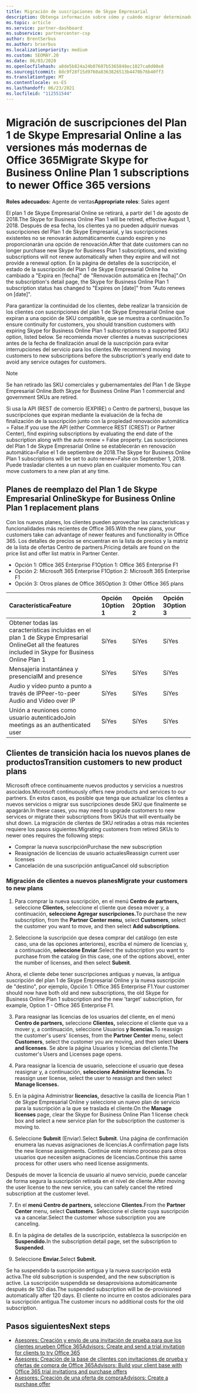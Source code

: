 ```yaml
---
title: Migración de suscripciones de Skype Empresarial
description: Obtenga información sobre cómo y cuándo migrar determinados clientes con suscripciones del Plan 1 de Skype Empresarial Online a nuevas versiones de Office 365.
ms.topic: article
ms.service: partner-dashboard
ms.subservice: partnercenter-csp
author: BrentSerbus
ms.author: brserbus
ms.localizationpriority: medium
ms.custom: SEOMAY.20
ms.date: 06/03/2020
ms.openlocfilehash: a8de5b824a24b07607b5365848ec1027ca0d08e8
ms.sourcegitcommit: 8dc9f28f15d9760a8363826513b4470b76b40ff3
ms.translationtype: MT
ms.contentlocale: es-ES
ms.lasthandoff: 06/23/2021
ms.locfileid: "112551544"
---
```

# <a name="migrate-skype-for-business-online-plan-1-subscriptions-to-newer-office-365-versions"></a><span data-ttu-id="d3e6c-103">Migración de suscripciones del Plan 1 de Skype Empresarial Online a las versiones más modernas de Office 365</span><span class="sxs-lookup"><span data-stu-id="d3e6c-103">Migrate Skype for Business Online Plan 1 subscriptions to newer Office 365 versions</span></span>

<span data-ttu-id="d3e6c-104">**Roles adecuados:** Agente de ventas</span><span class="sxs-lookup"><span data-stu-id="d3e6c-104">**Appropriate roles**: Sales agent</span></span>

<span data-ttu-id="d3e6c-105">El plan 1 de Skype Empresarial Online se retirará, a partir del 1 de agosto de 2018.</span><span class="sxs-lookup"><span data-stu-id="d3e6c-105">The Skype for Business Online Plan 1 will be retired, effective August 1, 2018.</span></span> <span data-ttu-id="d3e6c-106">Después de esa fecha, los clientes ya no pueden adquirir nuevas suscripciones del Plan 1 de Skype Empresarial, y las suscripciones existentes no se renovarán automáticamente cuando expiren y no proporcionarán una opción de renovación.</span><span class="sxs-lookup"><span data-stu-id="d3e6c-106">After that date customers can no longer purchase new Skype for Business Plan 1 subscriptions, and existing subscriptions will not renew automatically when they expire and will not provide a renewal option.</span></span> <span data-ttu-id="d3e6c-107">En la página de detalles de la suscripción, el estado de la suscripción del Plan 1 de Skype Empresarial Online ha cambiado a "Expira en [fecha]" de "Renovación automática en [fecha]".</span><span class="sxs-lookup"><span data-stu-id="d3e6c-107">On the subscription's detail page, the Skype for Business Online Plan 1 subscription status has changed to "Expires on [date]" from "Auto renews on [date]".</span></span>  

<span data-ttu-id="d3e6c-108">Para garantizar la continuidad de los clientes, debe realizar la transición de los clientes con suscripciones del plan 1 de Skype Empresarial Online que expiran a una opción de SKU compatible, que se muestra a continuación.</span><span class="sxs-lookup"><span data-stu-id="d3e6c-108">To ensure continuity for customers, you should transition customers with expiring Skype for Business Online Plan 1 subscriptions to a supported SKU option, listed below.</span></span> <span data-ttu-id="d3e6c-109">Se recomienda mover clientes a nuevas suscripciones antes de la fecha de finalización anual de la suscripción para evitar interrupciones del servicio para los clientes.</span><span class="sxs-lookup"><span data-stu-id="d3e6c-109">We recommend moving customers to new subscriptions before the subscription's yearly end date to avoid any service outages for customers.</span></span> 

>[!NOTE]
><span data-ttu-id="d3e6c-110">Se han retirado las SKU comerciales y gubernamentales del Plan 1 de Skype Empresarial Online.</span><span class="sxs-lookup"><span data-stu-id="d3e6c-110">Both Skype for Business Online Plan 1 commercial and government SKUs are retired.</span></span>

<span data-ttu-id="d3e6c-111">Si usa la API (REST de comercio (EXPIRE) o Centro de partners), busque las suscripciones que expiran mediante la evaluación de la fecha de finalización de la suscripción junto con la propiedad renovación automática = False.</span><span class="sxs-lookup"><span data-stu-id="d3e6c-111">If you use the API (either Commerce REST (CREST) or Partner Center), find expiring subscriptions by evaluating the end date of the subscription along with the auto renew = False property.</span></span> <span data-ttu-id="d3e6c-112">Las suscripciones del Plan 1 de Skype Empresarial Online se establecerán en renovación automática=False el 1 de septiembre de 2018.</span><span class="sxs-lookup"><span data-stu-id="d3e6c-112">The Skype for Business Online Plan 1 subscriptions will be set to auto renew=False on September 1, 2018.</span></span> <span data-ttu-id="d3e6c-113">Puede trasladar clientes a un nuevo plan en cualquier momento.</span><span class="sxs-lookup"><span data-stu-id="d3e6c-113">You can move customers to a new plan at any time.</span></span> 

## <a name="skype-for-business-online-plan-1-replacement-plans"></a><span data-ttu-id="d3e6c-114">Planes de reemplazo del Plan 1 de Skype Empresarial Online</span><span class="sxs-lookup"><span data-stu-id="d3e6c-114">Skype for Business Online Plan 1 replacement plans</span></span>

<span data-ttu-id="d3e6c-115">Con los nuevos planes, los clientes pueden aprovechar las características y funcionalidades más recientes de Office 365.</span><span class="sxs-lookup"><span data-stu-id="d3e6c-115">With the new plans, your customers take can advantage of newer features and functionality in Office 365.</span></span> <span data-ttu-id="d3e6c-116">Los detalles de precios se encuentran en la lista de precios y la matriz de la lista de ofertas Centro de partners.</span><span class="sxs-lookup"><span data-stu-id="d3e6c-116">Pricing details are found on the price list and offer list matrix in Partner Center.</span></span> 

- <span data-ttu-id="d3e6c-117">Opción 1: Office 365 Enterprise F1</span><span class="sxs-lookup"><span data-stu-id="d3e6c-117">Option 1: Office 365 Enterprise F1</span></span>
- <span data-ttu-id="d3e6c-118">Opción 2: Microsoft 365 Enterprise F1</span><span class="sxs-lookup"><span data-stu-id="d3e6c-118">Option 2: Microsoft 365 Enterprise F1</span></span>
- <span data-ttu-id="d3e6c-119">Opción 3: Otros planes de Office 365</span><span class="sxs-lookup"><span data-stu-id="d3e6c-119">Option 3: Other Office 365 plans</span></span>

|<span data-ttu-id="d3e6c-120">**Característica**</span><span class="sxs-lookup"><span data-stu-id="d3e6c-120">**Feature**</span></span>    |<span data-ttu-id="d3e6c-121">**Opción 1**</span><span class="sxs-lookup"><span data-stu-id="d3e6c-121">**Option 1**</span></span>   |<span data-ttu-id="d3e6c-122">**Opción 2**</span><span class="sxs-lookup"><span data-stu-id="d3e6c-122">**Option 2**</span></span>   |<span data-ttu-id="d3e6c-123">**Opción 3**</span><span class="sxs-lookup"><span data-stu-id="d3e6c-123">**Option 3**</span></span>   |
|:-----------------|:-----------------|:-------------|:------------|
|<span data-ttu-id="d3e6c-124">Obtener todas las características incluidas en el plan 1 de Skype Empresarial Online</span><span class="sxs-lookup"><span data-stu-id="d3e6c-124">Get all the features included in Skype for Business Online Plan 1</span></span>|<span data-ttu-id="d3e6c-125">Sí</span><span class="sxs-lookup"><span data-stu-id="d3e6c-125">Yes</span></span>   |<span data-ttu-id="d3e6c-126">Sí</span><span class="sxs-lookup"><span data-stu-id="d3e6c-126">Yes</span></span>   |<span data-ttu-id="d3e6c-127">Sí</span><span class="sxs-lookup"><span data-stu-id="d3e6c-127">Yes</span></span>   |
|<span data-ttu-id="d3e6c-128">Mensajería instantánea y presencia</span><span class="sxs-lookup"><span data-stu-id="d3e6c-128">IM and presence</span></span> |<span data-ttu-id="d3e6c-129">Sí</span><span class="sxs-lookup"><span data-stu-id="d3e6c-129">Yes</span></span>   |<span data-ttu-id="d3e6c-130">Sí</span><span class="sxs-lookup"><span data-stu-id="d3e6c-130">Yes</span></span>   |<span data-ttu-id="d3e6c-131">Sí</span><span class="sxs-lookup"><span data-stu-id="d3e6c-131">Yes</span></span>   |
|<span data-ttu-id="d3e6c-132">Audio y vídeo punto a punto a través de IP</span><span class="sxs-lookup"><span data-stu-id="d3e6c-132">Peer-to-peer Audio and Video over IP</span></span>|<span data-ttu-id="d3e6c-133">Sí</span><span class="sxs-lookup"><span data-stu-id="d3e6c-133">Yes</span></span>   |<span data-ttu-id="d3e6c-134">Sí</span><span class="sxs-lookup"><span data-stu-id="d3e6c-134">Yes</span></span>   |<span data-ttu-id="d3e6c-135">Sí</span><span class="sxs-lookup"><span data-stu-id="d3e6c-135">Yes</span></span>   
|<span data-ttu-id="d3e6c-136">Unión a reuniones como usuario autenticado</span><span class="sxs-lookup"><span data-stu-id="d3e6c-136">Join meetings as an authenticated user</span></span>| <span data-ttu-id="d3e6c-137">Sí</span><span class="sxs-lookup"><span data-stu-id="d3e6c-137">Yes</span></span>   |<span data-ttu-id="d3e6c-138">Sí</span><span class="sxs-lookup"><span data-stu-id="d3e6c-138">Yes</span></span>   |<span data-ttu-id="d3e6c-139">Sí</span><span class="sxs-lookup"><span data-stu-id="d3e6c-139">Yes</span></span>   |

## <a name="transition-customers-to-new-product-plans"></a><span data-ttu-id="d3e6c-140">Clientes de transición hacia los nuevos planes de productos</span><span class="sxs-lookup"><span data-stu-id="d3e6c-140">Transition customers to new product plans</span></span>

<span data-ttu-id="d3e6c-141">Microsoft ofrece continuamente nuevos productos y servicios a nuestros asociados.</span><span class="sxs-lookup"><span data-stu-id="d3e6c-141">Microsoft continuously offers new products and services to our partners.</span></span> <span data-ttu-id="d3e6c-142">En estos casos, es posible que tenga que actualizar los clientes a nuevos servicios o migrar sus suscripciones desde SKU que finalmente se apagarán.</span><span class="sxs-lookup"><span data-stu-id="d3e6c-142">In these cases, you may need to upgrade customers to new services or migrate their subscriptions from SKUs that will eventually be shut down.</span></span> <span data-ttu-id="d3e6c-143">La migración de clientes de SKU retiradas a otras más recientes requiere los pasos siguientes:</span><span class="sxs-lookup"><span data-stu-id="d3e6c-143">Migrating customers from retired SKUs to newer ones requires the following steps:</span></span>

- <span data-ttu-id="d3e6c-144">Comprar la nueva suscripción</span><span class="sxs-lookup"><span data-stu-id="d3e6c-144">Purchase the new subscription</span></span>
- <span data-ttu-id="d3e6c-145">Reasignación de licencias de usuario actuales</span><span class="sxs-lookup"><span data-stu-id="d3e6c-145">Reassign current user licenses</span></span>
- <span data-ttu-id="d3e6c-146">Cancelación de una suscripción antigua</span><span class="sxs-lookup"><span data-stu-id="d3e6c-146">Cancel old subscription</span></span>

### <a name="migrate-your-customers-to-new-plans"></a><span data-ttu-id="d3e6c-147">Migración de clientes a nuevos planes</span><span class="sxs-lookup"><span data-stu-id="d3e6c-147">Migrate your customers to new plans</span></span>

1. <span data-ttu-id="d3e6c-148">Para comprar la nueva suscripción, en el menú **Centro de partners,** seleccione **Clientes,** seleccione el cliente que desea mover y, a continuación, **seleccione Agregar suscripciones.**</span><span class="sxs-lookup"><span data-stu-id="d3e6c-148">To purchase the new subscription, from the **Partner Center menu**, select **Customers**, select the customer you want to move, and then select **Add subscriptions**.</span></span>

2. <span data-ttu-id="d3e6c-149">Seleccione la suscripción que desea comprar del catálogo (en este caso, una de las opciones anteriores), escriba el número de licencias y, a continuación, **seleccione Enviar**.</span><span class="sxs-lookup"><span data-stu-id="d3e6c-149">Select the subscription you want to purchase from the catalog (in this case, one of the options above), enter the number of licenses, and then select **Submit**.</span></span> 

<span data-ttu-id="d3e6c-150">Ahora, el cliente debe tener suscripciones antiguas y nuevas, la antigua suscripción del plan 1 de Skype Empresarial Online y la nueva suscripción de "destino", por ejemplo, Opción 1: Office 365 Enterprise F1.</span><span class="sxs-lookup"><span data-stu-id="d3e6c-150">Your customer should now have both old and new subscriptions, the old Skype for Business Online Plan 1  subscription and the new 'target' subscription, for example, Option 1 - Office 365 Enterprise F1.</span></span>

3. <span data-ttu-id="d3e6c-151">Para reasignar las licencias de los usuarios del cliente, en el menú **Centro de partners,** seleccione **Clientes,** seleccione el cliente que va a mover y, a continuación, seleccione Usuarios **y licencias.**</span><span class="sxs-lookup"><span data-stu-id="d3e6c-151">To reassign the customer's users' licenses, from the **Partner Center** menu, select **Customers**, select the customer you are moving, and then select **Users and licenses**.</span></span> <span data-ttu-id="d3e6c-152">Se abre la página Usuarios y licencias del cliente.</span><span class="sxs-lookup"><span data-stu-id="d3e6c-152">The customer's Users and Licenses page opens.</span></span>

4. <span data-ttu-id="d3e6c-153">Para reasignar la licencia de usuario, seleccione el usuario que desea reasignar y, a continuación, **seleccione Administrar licencias.**</span><span class="sxs-lookup"><span data-stu-id="d3e6c-153">To reassign user license, select the user to reassign and then select **Manage licenses.**</span></span>

5. <span data-ttu-id="d3e6c-154">En la página Administrar **licencias,** desactive la casilla de licencia Plan 1 de Skype Empresarial Online y seleccione un nuevo plan de servicio para la suscripción a la que se traslada el cliente.</span><span class="sxs-lookup"><span data-stu-id="d3e6c-154">On the **Manage licenses** page, clear the Skype for Business Online Plan 1 license check box and select a new service plan for the subscription the customer is moving to.</span></span>

6. <span data-ttu-id="d3e6c-155">Seleccione **Submit** (Enviar).</span><span class="sxs-lookup"><span data-stu-id="d3e6c-155">Select **Submit**.</span></span> <span data-ttu-id="d3e6c-156">Una página de confirmación enumera las nuevas asignaciones de licencias.</span><span class="sxs-lookup"><span data-stu-id="d3e6c-156">A confirmation page lists the new license assignments.</span></span> <span data-ttu-id="d3e6c-157">Continúe este mismo proceso para otros usuarios que necesiten asignaciones de licencias.</span><span class="sxs-lookup"><span data-stu-id="d3e6c-157">Continue this same process for other users who need license assignments.</span></span>

<span data-ttu-id="d3e6c-158">Después de mover la licencia de usuario al nuevo servicio, puede cancelar de forma segura la suscripción retirada en el nivel de cliente.</span><span class="sxs-lookup"><span data-stu-id="d3e6c-158">After moving the user license to the new service, you can safely cancel the retired subscription at the customer level.</span></span>

7. <span data-ttu-id="d3e6c-159">En el **menú Centro de partners,** seleccione **Clientes.**</span><span class="sxs-lookup"><span data-stu-id="d3e6c-159">From the **Partner Center** menu, select **Customers**.</span></span> <span data-ttu-id="d3e6c-160">Seleccione el cliente cuya suscripción va a cancelar.</span><span class="sxs-lookup"><span data-stu-id="d3e6c-160">Select the customer whose subscription you are canceling.</span></span>

8. <span data-ttu-id="d3e6c-161">En la página de detalles de la suscripción, establezca la suscripción en **Suspendido.**</span><span class="sxs-lookup"><span data-stu-id="d3e6c-161">In the subscription detail page, set the subscription to **Suspended**.</span></span>

9. <span data-ttu-id="d3e6c-162">Seleccione **Enviar.**</span><span class="sxs-lookup"><span data-stu-id="d3e6c-162">Select **Submit.**</span></span>

<span data-ttu-id="d3e6c-163">Se ha suspendido la suscripción antigua y la nueva suscripción está activa.</span><span class="sxs-lookup"><span data-stu-id="d3e6c-163">The old subscription is suspended, and the new subscription is active.</span></span> <span data-ttu-id="d3e6c-164">La suscripción suspendida se desaprovisiona automáticamente después de 120 días.</span><span class="sxs-lookup"><span data-stu-id="d3e6c-164">The suspended subscription will be de-provisioned automatically after 120 days.</span></span> <span data-ttu-id="d3e6c-165">El cliente no incurre en costos adicionales para la suscripción antigua.</span><span class="sxs-lookup"><span data-stu-id="d3e6c-165">The customer incurs no additional costs for the old subscription.</span></span>

## <a name="next-steps"></a><span data-ttu-id="d3e6c-166">Pasos siguientes</span><span class="sxs-lookup"><span data-stu-id="d3e6c-166">Next steps</span></span>

- [<span data-ttu-id="d3e6c-167">Asesores: Creación y envío de una invitación de prueba para que los clientes prueben Office 365</span><span class="sxs-lookup"><span data-stu-id="d3e6c-167">Advisors: Create and send a trial invitation for clients to try Office 365</span></span>](advisors-create-a-trial-invitation.md)
- [<span data-ttu-id="d3e6c-168">Asesores: Creación de la base de clientes con invitaciones de prueba y ofertas de compra de Office 365</span><span class="sxs-lookup"><span data-stu-id="d3e6c-168">Advisors: Build your client base with Office 365 trial invitations and purchase offers</span></span>](advisors-build-your-business.md)
- [<span data-ttu-id="d3e6c-169">Asesores: Creación de una oferta de compra</span><span class="sxs-lookup"><span data-stu-id="d3e6c-169">Advisors: Create a purchase offer</span></span>](advisor-create-a-purchase-offer.md)

